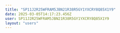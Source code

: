 ```yaml
---
title: "SP11J2R25WFRAM5JBN21R38R5GY1YXCRY8Q85X1Y9"
date: 2025-03-05T14:17:23.456Z
user: SP11J2R25WFRAM5JBN21R38R5GY1YXCRY8Q85X1Y9
layout: "users"
---
```

    